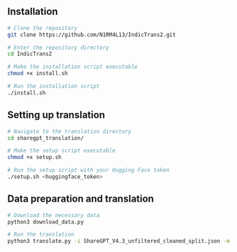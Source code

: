 ## Installation

```bash
# Clone the repository
git clone https://github.com/N1RM4L13/IndicTrans2.git

# Enter the repository directory
cd IndicTrans2

# Make the installation script executable
chmod +x install.sh

# Run the installation script
./install.sh
```

## Setting up translation

```bash
# Navigate to the translation directory
cd sharegpt_translation/

# Make the setup script executable
chmod +x setup.sh

# Run the setup script with your Hugging Face token
./setup.sh <huggingface_token>
```

## Data preparation and translation

```bash
# Download the necessary data
python3 download_data.py

# Run the translation
python3 translate.py -i ShareGPT_V4.3_unfiltered_cleaned_split.json -m checkpoints/ct2_int8_model
```
